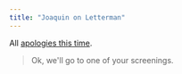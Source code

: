 ```yaml
---
title: "Joaquin on Letterman"
---
```

<p>All <a href="https://www.youtube.com/watch?v=WEI4LUqhfn8">apologies this time</a>.</p>
<blockquote><p>Ok, we'll go to one of your screenings.</p></blockquote>
